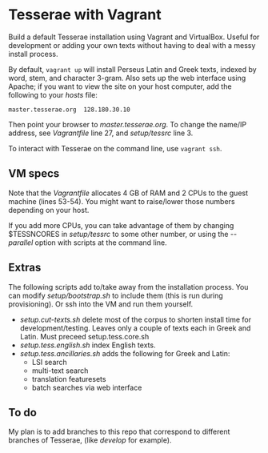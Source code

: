 Tesserae with Vagrant
=====================

Build a default Tesserae installation using Vagrant and VirtualBox. Useful for development or adding your own texts without having to deal with a messy install process.

By default, `vagrant up` will install Perseus Latin and Greek texts, indexed by word, stem, and character 3-gram. Also sets up the web interface using Apache; if you want to view the site on your host computer, add the following to your _hosts_ file:
```
master.tesserae.org  128.180.30.10
```
Then point your browser to _master.tesserae.org_. To change the name/IP address, see _Vagrantfile_ line 27, and _setup/tessrc_ line 3.

To interact with Tesserae on the command line, use `vagrant ssh`.

VM specs
--------

Note that the _Vagrantfile_ allocates 4 GB of RAM and 2 CPUs to the guest machine (lines 53-54). You might want to raise/lower those numbers depending on your host.

If you add more CPUs, you can take advantage of them by changing $TESSNCORES in _setup/tessrc_ to some other number, or using the *--parallel* option with scripts at the command line.

Extras
------

The following scripts add to/take away from the installation process. You can modify _setup/bootstrap.sh_ to include them (this is run during provisioning). Or ssh into the VM and run them yourself.

 * _setup.cut-texts.sh_ delete most of the corpus to shorten install time for development/testing. Leaves only a couple of texts each in Greek and Latin. Must preceed setup.tess.core.sh
 * _setup.tess.english.sh_ index English texts.
 * _setup.tess.ancillaries.sh_ adds the following for Greek and Latin:
   * LSI search
   * multi-text search
   * translation featuresets
   * batch searches via web interface
   
To do
-----

My plan is to add branches to this repo that correspond to different branches of Tesserae, (like *develop* for example).